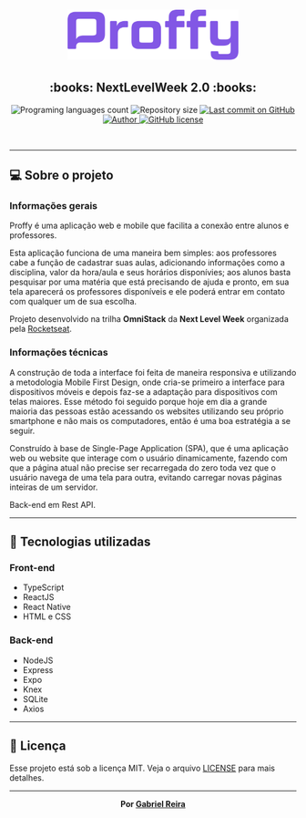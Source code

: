 <h1 align="center">
    <img src="images_readme/logo.svg" width="300px">
</h1>
<h2 align="center">
   :books: NextLevelWeek 2.0 :books:
</h2>

<p align="center">
  <img alt="Programing languages count" src="https://img.shields.io/github/languages/count/GabrielReira/Proffy-Project?color=8257e5&style=flat-square">
  <img alt="Repository size" src="https://img.shields.io/github/repo-size/GabrielReira/Proffy-Project?color=8257e5&style=flat-square">
  <a href="https://github.com/GabrielReira/Proffy-Project/commits/master">
    <img alt="Last commit on GitHub" src="https://img.shields.io/github/last-commit/GabrielReira/Proffy-Project?color=8257e5&style=flat-square">
  </a>
  <a href="https://github.com/GabrielReira">
    <img alt="Author" src="https://img.shields.io/badge/made%20by-GabrielReira-8257e5?style=flat-square">
  </a>
  <a href="https://github.com/GabrielReira/Proffy-Project/blob/master/LICENSE.md">
    <img alt="GitHub license" src="https://img.shields.io/github/license/GabrielReira/Proffy-Project?color=8257e5&style=flat-square">
  </a>
</p>

<br>

---

## :computer: Sobre o projeto
### Informações gerais
<p>Proffy é uma aplicação web e mobile que facilita a conexão entre alunos e professores.</p>
<p>Esta aplicação funciona de uma maneira bem simples: aos professores cabe a função de cadastrar suas aulas, adicionando informações como a disciplina, valor da hora/aula e seus horários disponívies; aos alunos basta pesquisar por uma matéria que está precisando de ajuda e pronto, em sua tela aparecerá os professores disponíveis e ele poderá entrar em contato com qualquer um de sua escolha.</p>
<p>Projeto desenvolvido na trilha <strong>OmniStack</strong> da <strong>Next Level Week</strong> organizada pela <a href="https://rocketseat.com.br/">Rocketseat</a>.</p>

### Informações técnicas
<p>
  A construção de toda a interface foi feita de maneira responsiva e utilizando a metodologia Mobile First Design, onde cria-se primeiro a interface para dispositivos móveis e depois faz-se a adaptação para dispositivos com telas maiores. Esse método foi seguido porque hoje em dia a grande maioria das pessoas estão acessando os websites utilizando seu próprio smartphone e não mais os computadores, então é uma boa estratégia a se seguir.
</p>
<p>
  Construído à base de Single-Page Application (SPA), que é uma aplicação web ou website que interage com o usuário dinamicamente, fazendo com que a página atual não precise ser recarregada do zero toda vez que o usuário navega de uma tela para outra, evitando carregar novas páginas inteiras de um servidor.
</p>
<p>
  Back-end em Rest API.
</p>
  
---

## :rocket: Tecnologias utilizadas
### Front-end
* TypeScript
* ReactJS
* React Native
* HTML e CSS

### Back-end
* NodeJS
* Express
* Expo
* Knex
* SQLite
* Axios

---

## 🧾 Licença
Esse projeto está sob a licença MIT. Veja o arquivo [LICENSE](LICENSE.md) para mais detalhes.

---

<p align="center"><strong>Por <a href="https://www.linkedin.com/in/gabriel-reira-5a8a871a9/">Gabriel Reira</a></strong></p>
